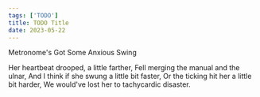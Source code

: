 ```yaml
---
tags: ['TODO']
title: TODO Title
date: 2023-05-22
---
```


Metronome's Got Some Anxious Swing

Her heartbeat drooped, a little farther,
Fell merging the manual and the ulnar,
And I think if she swung a little bit faster,
Or the ticking hit her a little bit harder,
We would've lost her
to tachycardic disaster.

